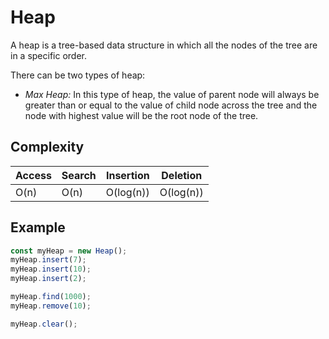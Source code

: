 # Heap

A heap is a tree-based data structure in which all the nodes of the tree are in a specific order.

There can be two types of heap:

-   _Max Heap:_ In this type of heap, the value of parent node will always be greater than or equal to
    the value of child node across the tree and the node with highest value will be the root node of the tree.

## Complexity

| Access | Search | Insertion | Deletion  |
| ------ | ------ | --------- | --------- |
| O(n)   | O(n)   | O(log(n)) | O(log(n)) |

## Example

```javascript
const myHeap = new Heap();
myHeap.insert(7);
myHeap.insert(10);
myHeap.insert(2);

myHeap.find(1000);
myHeap.remove(10);

myHeap.clear();
```
